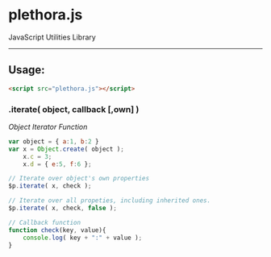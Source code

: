 plethora.js
===========

JavaScript Utilities Library
______

## Usage:

```html
<script src="plethora.js"></script>
```

### .iterate( object, callback [,own] )

*Object Iterator Function*

```js
var object = { a:1, b:2 }
var x = Object.create( object );
    x.c = 3;
    x.d = { e:5, f:6 };

// Iterate over object's own properties
$p.iterate( x, check );

// Iterate over all propeties, including inherited ones.
$p.iterate( x, check, false );

// Callback function
function check(key, value){
	console.log( key + ":" + value );
}
```
